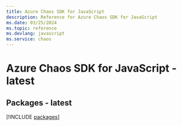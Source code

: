 ```yaml
---
title: Azure Chaos SDK for JavaScript
description: Reference for Azure Chaos SDK for JavaScript
ms.date: 03/25/2024
ms.topic: reference
ms.devlang: javascript
ms.service: chaos
---
```

# Azure Chaos SDK for JavaScript - latest
## Packages - latest
[!INCLUDE [packages](chaos-index.md)]